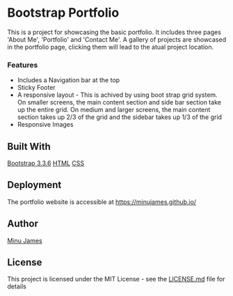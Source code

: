 # Bootstrap Portfolio
This is a project for showcasing the basic portfolio. It includes three pages 'About Me', 'Portfolio' and 'Contact Me'. A gallery of projects are showcased in the portfolio page, clicking them will lead to the atual project location. 

### Features

* Includes a Navigation bar at the top
* Sticky Footer
* A responsive layout - This is achived by using boot strap grid system. On smaller screens, the main content section and side bar section take up the entire grid. On medium and larger screens, the main content section takes up 2/3 of the grid and the sidebar takes up 1/3 of the grid
* Responsive Images

## Built With
[Bootstrap 3.3.6](http://bootstrapdocs.com/v3.3.6/docs/)
[HTML](https://www.w3schools.com/html/)
[CSS](https://www.w3schools.com/css/)

## Deployment
The portfolio website is accessible at https://minujames.github.io/

## Author
[Minu James](https://minujames.github.io/)

## License
This project is licensed under the MIT License - see the [LICENSE.md](LICENSE.md) file for details